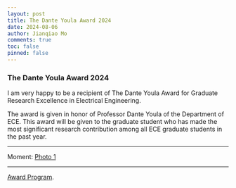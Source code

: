 ```yaml
---
layout: post
title: The Dante Youla Award 2024
date: 2024-08-06
author: Jianqiao Mo
comments: true
toc: false
pinned: false
---
```

### The Dante Youla Award 2024

I am very happy to be a recipient of The Dante Youla Award for Graduate Research Excellence in Electrical Engineering. 

The award is given in honor of Professor Dante Youla of the Department of ECE. This award will be given to the graduate 
student who has made the most significant research contribution among all ECE graduate students in the past year.


***

Moment: [Photo 1](https://drive.google.com/file/d/17DJh8j1HiVvOrDiUNwiBHKz8HXxlJpho/view?usp=sharing)

***

[Award Program](https://drive.google.com/file/d/1n6aQl1r2jIp2jUXZ3HLSEXVa9tlUxOWX/view?usp=sharing).
